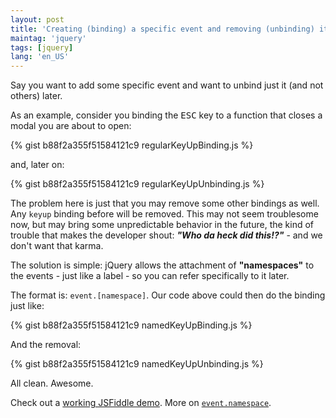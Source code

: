 ```yaml
---
layout: post
title: 'Creating (binding) a specific event and removing (unbinding) it only'
maintag: 'jquery'
tags: [jquery]
lang: 'en_US'
---
```

Say you want to add some specific event and want to unbind just it (and not others) later.
<!--more-->

As an example, consider you binding the <kbd>ESC</kbd> key to a function that closes a modal you are about to open:

{% gist b88f2a355f51584121c9 regularKeyUpBinding.js %}

and, later on:

{% gist b88f2a355f51584121c9 regularKeyUpUnbinding.js %}

The problem here is just that you may remove some other bindings as well. Any `keyup` binding before will be removed. This may not seem troublesome now, but may bring some unpredictable behavior in the future, the kind of trouble that makes the developer shout: ***"Who da heck did this!?"*** - and we don't want that karma.

The solution is simple: jQuery allows the attachment of **"namespaces"** to the events - just like a label - so you can refer specifically to it later.

The format is: `event.[namespace]`.
Our code above could then do the binding just like:

{% gist b88f2a355f51584121c9 namedKeyUpBinding.js %}

And the removal:

{% gist b88f2a355f51584121c9 namedKeyUpUnbinding.js %}

All clean. Awesome.

Check out a [working JSFiddle demo](http://jsfiddle.net/acdcjunior/79ms0xp6/).
More on [`event.namespace`](http://api.jquery.com/event.namespace/).
